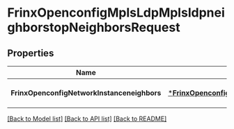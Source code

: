 # FrinxOpenconfigMplsLdpMplsldpneighborstopNeighborsRequest

## Properties
Name | Type | Description | Notes
------------ | ------------- | ------------- | -------------
**FrinxOpenconfigNetworkInstanceneighbors** | [***FrinxOpenconfigMplsLdpMplsldpneighborstopNeighbors**](frinx.openconfig.mpls.ldp.mplsldpneighborstop.Neighbors.md) |  | [optional] [default to null]

[[Back to Model list]](../README.md#documentation-for-models) [[Back to API list]](../README.md#documentation-for-api-endpoints) [[Back to README]](../README.md)


